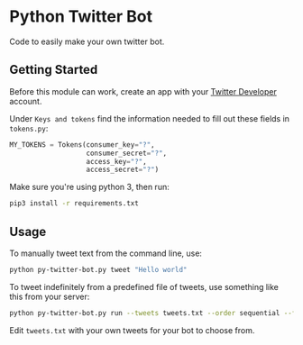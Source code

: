 # Python Twitter Bot

Code to easily make your own twitter bot.

## Getting Started
Before this module can work, create an app with your [Twitter Developer](https://developer.twitter.com) account.

Under `Keys and tokens` find the information needed to fill out these fields in `tokens.py`:
```python
MY_TOKENS = Tokens(consumer_key="?",
                   consumer_secret="?",
                   access_key="?",
                   access_secret="?")
```

Make sure you're using python 3, then run:
```bash
pip3 install -r requirements.txt
```

## Usage
To manually tweet text from the command line, use:
```bash
python py-twitter-bot.py tweet "Hello world"
```

To tweet indefinitely from a predefined file of tweets, use something like this from your server:
```bash
python py-twitter-bot.py run --tweets tweets.txt --order sequential --frequency 60
```
Edit `tweets.txt` with your own tweets for your bot to choose from.

